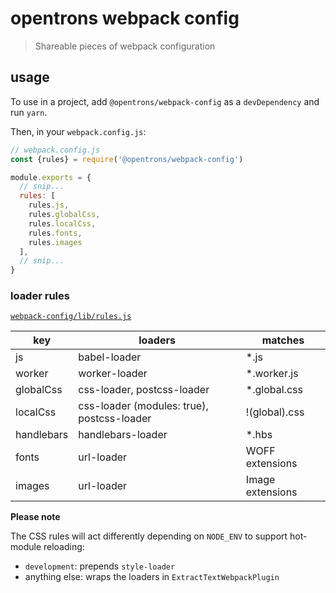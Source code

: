 # opentrons webpack config

> Shareable pieces of webpack configuration

## usage

To use in a project, add `@opentrons/webpack-config` as a `devDependency` and run `yarn`.

Then, in your `webpack.config.js`:

``` js
// webpack.config.js
const {rules} = require('@opentrons/webpack-config')

module.exports = {
  // snip...
  rules: [
    rules.js,
    rules.globalCss,
    rules.localCss,
    rules.fonts,
    rules.images
  ],
  // snip...
}
```

### loader rules

[`webpack-config/lib/rules.js`](./lib/rules.js)

 key        | loaders                                    | matches
----------- | ------------------------------------------ | -----------
 js         | babel-loader                               | *.js
 worker     | worker-loader                              | *.worker.js
 globalCss  | css-loader, postcss-loader                 | *.global.css
 localCss   | css-loader (modules: true), postcss-loader | !(global).css
 handlebars | handlebars-loader                          | *.hbs
 fonts      | url-loader                                 | WOFF extensions
 images     | url-loader                                 | Image extensions

**Please note**

The CSS rules will act differently depending on `NODE_ENV` to support hot-module reloading:

-   `development`: prepends `style-loader`
-   anything else: wraps the loaders in `ExtractTextWebpackPlugin`
